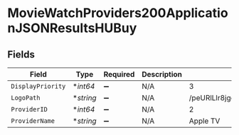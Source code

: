 # MovieWatchProviders200ApplicationJSONResultsHUBuy


## Fields

| Field                            | Type                             | Required                         | Description                      | Example                          |
| -------------------------------- | -------------------------------- | -------------------------------- | -------------------------------- | -------------------------------- |
| `DisplayPriority`                | **int64*                         | :heavy_minus_sign:               | N/A                              | 3                                |
| `LogoPath`                       | **string*                        | :heavy_minus_sign:               | N/A                              | /peURlLlr8jggOwK53fJ5wdQl05y.jpg |
| `ProviderID`                     | **int64*                         | :heavy_minus_sign:               | N/A                              | 2                                |
| `ProviderName`                   | **string*                        | :heavy_minus_sign:               | N/A                              | Apple TV                         |